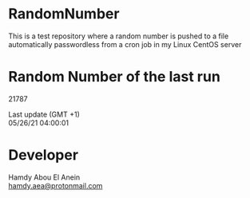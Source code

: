 # RandomNumber    
This is a test repository where a random number is pushed to a file automatically passwordless from a cron job in my Linux CentOS server    
# Random Number of the last run   
21787
      
Last update (GMT +1)    
05/26/21 04:00:01
# Developer    
Hamdy Abou El Anein   
hamdy.aea@protonmail.com
